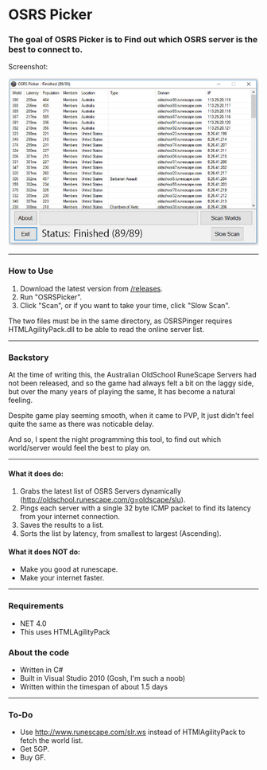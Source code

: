 # OSRS Picker

###  The goal of OSRS Picker is to Find out which OSRS server is the best to connect to.

Screenshot: 

![ScreenShot](https://raw.githubusercontent.com/PoxyDoxy/OSRSPicker/master/Screenshot.jpg "Screenshot")

---

### How to Use
1. Download the latest version from [/releases](https://github.com/PoxyDoxy/OSRSPicker/releases).
2. Run "OSRSPicker".
3. Click "Scan", or if you want to take your time, click "Slow Scan". 

The two files must be in the same directory, as OSRSPinger requires HTMLAgilityPack.dll to be able to read the online server list.

---
### Backstory
At the time of writing this, the Australian OldSchool RuneScape Servers had not been released, and so the game had always felt a bit on the laggy side, but over the many years of playing the same, It has become a natural feeling. 

Despite game play seeming smooth, when it came to PVP, It just didn't feel quite the same as there was noticable delay.

And so, I spent the night programming this tool, to find out which world/server would feel the best to play on.

---
#### What it does do:

  1. Grabs the latest list of OSRS Servers dynamically (http://oldschool.runescape.com/g=oldscape/slu).
  2. Pings each server with a single 32 byte ICMP packet to find its latency from your internet connection.
  3. Saves the results to a list.
  4. Sorts the list by latency, from smallest to largest (Ascending).

#### What it does NOT do:
  - Make you good at runescape.
  - Make your internet faster.

--- 

### Requirements

 - NET 4.0
 - This uses HTMLAgilityPack
 
### About the code
 - Written in C#
 - Built in Visual Studio 2010 (Gosh, I'm such a noob)
 - Written within the timespan of about 1.5 days

--- 

### To-Do

- Use http://www.runescape.com/slr.ws instead of HTMlAgilityPack to fetch the world list.
- Get 5GP.
- Buy GF.
